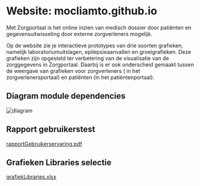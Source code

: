 # Website: mocliamto.github.io

Met Zorgportaal is het online inzien van medisch dossier door patiënten en gegevensuitwisseling door externe
zorgverleners mogelijk.

Op de website zie je interactieve prototypes van drie soorten grafieken, namelijk laboratoriumuitslagen,
epilepsieaanvallen en groeigrafieken. Deze grafieken zijn opgesteld ter verbetering van de visualisatie van de
zorggegevens in Zorgportaal. Daarbij is er ook onderscheid gemaakt tussen de weergave van grafieken voor zorgverleners (
in het zorgverlenersportaal) en patiënten (in het patiëntenportaal).

## Diagram module dependencies

![diagram](https://mocliamto.github.io/src/assets/img/diagram.png)

## Rapport gebruikerstest

[rapportGebruikerservaring.pdf](https://mocliamto.github.io/src/assets/file/rapportGebruikerservaring.pdf)

## Grafieken Libraries selectie
[grafiekLibraries.xlsx](https://mocliamto.github.io/src/assets/file/grafiekLibraries.xlsx)